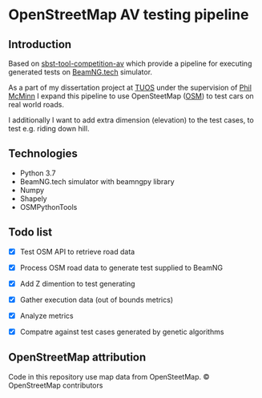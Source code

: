 # OpenStreetMap AV testing pipeline

## Introduction

Based on [sbst-tool-competition-av](https://github.com/se2p/tool-competition-av) which provide a pipeline for executing generated tests on [BeamNG.tech](https://beamng.tech/) simulator.

As a part of my dissertation project at [TUOS](https://www.sheffield.ac.uk/) under the supervision of [Phil McMinn](https://mcminn.io/) I expand this pipeline to use OpenSteetMap ([OSM](https://www.openstreetmap.org/)) to test cars on real world roads.

I additionally I want to add extra dimension (elevation) to the test cases, to test e.g. riding down hill.

## Technologies
- Python 3.7
- BeamNG.tech simulator with beamngpy library
- Numpy
- Shapely 
- OSMPythonTools
  
## Todo list

- [X] Test OSM API to retrieve road data
- [X] Process OSM road data to generate test supplied to BeamNG
- [X] Add Z dimention to test generating
- [X] Gather execution data (out of bounds metrics)
- [X] Analyze metrics
- [X] Compatre against test cases generated by genetic algorithms


## OpenStreetMap attribution

Code in this repository use map data from OpenSteetMap.
© OpenStreetMap contributors